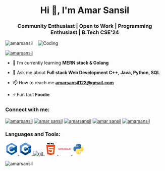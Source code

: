 
<h1 align="center">Hi 👋, I'm Amar Sansil</h1>
<h3 align="center">Community Enthusiast | Open to Work | Programming Enthusiast | B.Tech CSE'24</h3>
<img align="right" alt="Coding" width="400" src="https://cdn.dribbble.com/users/1162077/screenshots/3848914/programmer.gif">

<p align="left"> <img src="https://komarev.com/ghpvc/?username=amarsansil&label=Profile%20views&color=0e75b6&style=flat" alt="amarsansil" /> </p>

<p align="left"> <a href="https://twitter.com/amarsansil" target="blank"><img src="https://img.shields.io/twitter/follow/amarsansil?logo=twitter&style=for-the-badge" alt="amarsansil" /></a> </p>

- 🌱 I’m currently learning **MERN stack & Golang**

- 💬 Ask me about **Full stack Web Development C++, Java, Python, SQL**

- 📫 How to reach me **amarsansil123@gmail.com**

- ⚡ Fun fact **Foodie**

<h3 align="left">Connect with me:</h3>
<p align="left">
<a href="https://twitter.com/amarsansil" target="blank"><img align="center" src="https://raw.githubusercontent.com/rahuldkjain/github-profile-readme-generator/master/src/images/icons/Social/twitter.svg" alt="amarsansil" height="30" width="40" /></a>
<a href="https://www.linkedin.com/in/amar-sansil-3371721b7" target="blank"><img align="center" src="https://raw.githubusercontent.com/rahuldkjain/github-profile-readme-generator/master/src/images/icons/Social/linked-in-alt.svg" alt="amar sansil" height="30" width="40" /></a>
<a href="https://kaggle.com/amarsansil" target="blank"><img align="center" src="https://raw.githubusercontent.com/rahuldkjain/github-profile-readme-generator/master/src/images/icons/Social/kaggle.svg" alt="amarsansil" height="30" width="40" /></a>
<a href="https://www.facebook.com/profile.php?id=100010565791943" target="blank"><img align="center" src="https://raw.githubusercontent.com/rahuldkjain/github-profile-readme-generator/master/src/images/icons/Social/facebook.svg" alt="amar sansil" height="30" width="40" /></a>
<a href="https://instagram.com/amarsansil" target="blank"><img align="center" src="https://raw.githubusercontent.com/rahuldkjain/github-profile-readme-generator/master/src/images/icons/Social/instagram.svg" alt="amarsansil" height="30" width="40" /></a>
</p>

<h3 align="left">Languages and Tools:</h3>
<p align="left"> <a href="https://www.cprogramming.com/" target="_blank" rel="noreferrer"> <img src="https://raw.githubusercontent.com/devicons/devicon/master/icons/c/c-original.svg" alt="c" width="40" height="40"/> </a> <a href="https://www.w3schools.com/cpp/" target="_blank" rel="noreferrer"> <img src="https://raw.githubusercontent.com/devicons/devicon/master/icons/cplusplus/cplusplus-original.svg" alt="cplusplus" width="40" height="40"/> </a> <a href="https://www.w3schools.com/css/" target="_blank" rel="noreferrer"> <img src="https://www.vectorlogo.zone/logos/git-scm/git-scm-icon.svg" alt="git" width="40" height="40"/> </a> <a href="https://www.w3.org/html/" target="_blank" rel="noreferrer"> <img src="https://raw.githubusercontent.com/devicons/devicon/master/icons/html5/html5-original-wordmark.svg" alt="html5" width="40" height="40"/> </a> <a href="https://www.java.com" target="_blank" rel="noreferrer"> <img src="https://raw.githubusercontent.com/devicons/devicon/master/icons/oracle/oracle-original.svg" alt="oracle" width="40" height="40"/> </a> <a href="https://www.python.org" target="_blank" rel="noreferrer"> <img src="https://raw.githubusercontent.com/devicons/devicon/master/icons/python/python-original.svg" alt="python" width="40" height="40"/> </a> </p>

<p><img align="center" src="https://github-readme-streak-stats.herokuapp.com/?user=amarsansil&" alt="amarsansil" /></p>
